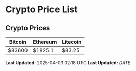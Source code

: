 # Crypto Price List

## Crypto Prices
| Bitcoin | Ethereum | Litecoin |
| ------- | -------- | -------- |
| $83600 | $1825.1 | $83.25 |
**Last Updated:** 2025-04-03 02:18 UTC
**Last Updated:** $DATE$
